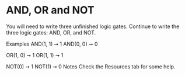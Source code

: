 # AND, OR and NOT

You will need to write three unfinished logic gates. Continue to write the three logic gates: AND, OR, and NOT.

Examples
AND(1, 1) ➞ 1
AND(0, 0) ➞ 0

OR(1, 0) ➞ 1
OR(1, 1) ➞ 1

NOT(0) ➞ 1
NOT(1) ➞ 0
Notes
Check the Resources tab for some help.
